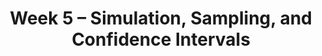 ---
    title: Week 5 – Simulation, Sampling, and Confidence Intervals
    weekNumber: 5
    days:
      - date: 2024-2-5
        events:
          "**LEC 12**{: .label .label-lecture } [Simulation](http://datahub.ucsd.edu/user-redirect/git-sync?repo=https://github.com/dsc-courses/dsc10-2024-wi&subPath=lectures/lec12/lec12.ipynb) [✏️](resources/lectures/lec12/lec12.html)":
            "[CIT 9.3-9.4](https://inferentialthinking.com/chapters/09/3/Simulation.html)" 
          "<small><i><span style='display: inline-block; padding-left: 80px'><b>Keywords:</b> np.random.choice, replacement, np.count_nonzero, coin flipping, Monty Hall </span></i></small>":
          "**QUIZ 3**{: .label .label-quiz } Quiz 3 covers Lectures 8-11":
      - date: 2024-2-7
        events:
          "**LEC 13**{: .label .label-lecture } [Distributions and Sampling](http://datahub.ucsd.edu/user-redirect/git-sync?repo=https://github.com/dsc-courses/dsc10-2024-wi&subPath=lectures/lec13/lec13.ipynb) [✏️](resources/lectures/lec13/lec13.html)":
            "[CIT 10.0-10.4](https://inferentialthinking.com/chapters/10/Sampling_and_Empirical_Distributions.html)" 
          "<small><i><span style='display: inline-block; padding-left: 80px'><b>Keywords:</b> probability vs. empirical distribution, SRS, .sample, parameter, statistic </span></i></small>":
      - date: 2024-2-8
        events:
          
          "**HW 3**{: .label .label-hw } [**DataFrames, Control Flow, and Probability**](http://datahub.ucsd.edu/user-redirect/git-sync?repo=https://github.com/dsc-courses/dsc10-2024-wi&subPath=homeworks/hw03/hw03.ipynb)":
      - date: 2024-2-9
        events:
          "**LEC 14**{: .label .label-lecture } Bootstrapping and Confidence Intervals":
            "[CIT 13.0-13.2](https://inferentialthinking.com/chapters/13/Estimation.html)" 
          "<small><i><span style='display: inline-block; padding-left: 80px'><b>Keywords:</b> inference, bootstrapping, resample, np.percentile, confidence interval </span></i></small>":
          "**PRAC**{: .label .label-practice } [Extra Practice Session](http://practice.dsc10.com)":
---